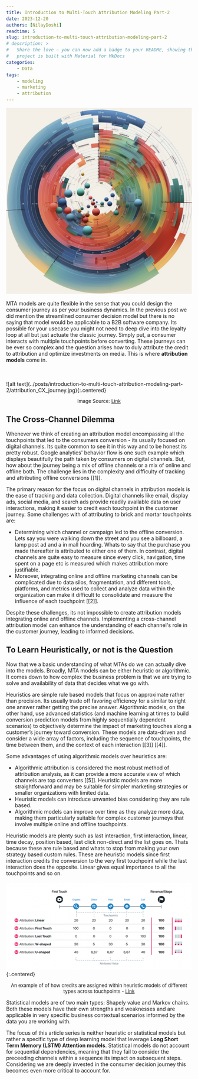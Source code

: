```yaml
---
title: Introduction to Multi-Touch Attribution Modeling Part-2
date: 2023-12-20
authors: [NilayDoshi]
readtime: 5
slug: introduction-to-multi-touch-attribution-modeling-part-2
# description: >
#   Share the love – you can now add a badge to your README, showing that your
#   project is built with Material for MkDocs
categories:
    - Data
tags:
    - modeling
    - marketing
    - attribution
---
```


![Header Image](../posts/introduction-to-multi-touch-attribution-modeling-part-2/MTA2_cover_image.png)  <!-- This is the image header -->

MTA models are quite flexible in the sense that you could design the consumer journey as per your business dynamics. In the previous post we did mention the streamlined consumer decision model but there is no saying that model would be applicable to a B2B software company. Its possible for your usecase you might not need to deep dive into the loyalty loop at all but just actuate the classic journey. Simply put, a consumer interacts with multiple touchpoints before converting. These journeys can be ever so complex and the question arises how to duly attribute the credit to attribution and optimize investments on media. This is where __attribution models__ come in.
<!-- more -->
<br>
<br>
![alt text](../posts/introduction-to-multi-touch-attribution-modeling-part-2/attribution_CX_journey.jpg){:.centered}

<p style="text-align: center; font-size: small;">
  Image Source: <a href="www.adparlor.com">Link</a>
</p>

## The Cross-Channel Dilemma

Whenever we think of creating an attribution model encompassing all the touchpoints that led to the consumers conversion - its usually focused on digital channels. Its quite common to see it in this way and to be honest its pretty robust. Google analytics' behavior flow is one such example which displays beautifully the path taken by consumers on digital channels. But, how about the journey being a mix of offline channels or a mix of online and offline both. The challenge lies in the complexity and difficulty of tracking and attributing offline conversions [[1]].

The primary reason for the focus on digital channels in attribution models is the ease of tracking and data collection. Digital channels like email, display ads, social media, and search ads provide readily available data on user interactions, making it easier to credit each touchpoint in the customer journey. Some challenges with of attributing to brick and mortar touchpoints are:

- Determining which channel or campaign led to the offline conversion. Lets say you were walking down the street and you see a billboard, a lamp post ad and a in mall hoarding. Whats to say that the purchase you made thereafter is attributed to either one of them. In contrast, digital channels are quite easy to measure since every click, navigation, time spent on a page etc is measured which makes attribution more justifiable.
- Moreover, integrating online and offline marketing channels can be complicated due to data silos, fragmentation, and different tools, platforms, and metrics used to collect and analyze data within the organization can make it difficult to consolidate and measure the influence of each touchpoint [[2]].

Despite these challenges, its not impossible to create attribution models integrating online and offline channels. Implementing a cross-channel attribution model can enhance the understanding of each channel's role in the customer journey, leading to informed decisions.

## To Learn Heuristically, or not is the Question

Now that we a basic understanding of what MTAs do we can actually dive into the models. Broadly, MTA models can be either heuristic or algorithmic. It comes down to how complex the business problem is that we are trying to solve and availability of data that decides what we go with.

Heuristics are simple rule based models that focus on approximate rather than precision. Its usually trade off favoring efficiency for a similar to right one answer rather getting the precise answer. Algorithmic models, on the other hand, use advanced statistics (and machine learning at times to build conversion prediction models from highly sequentially dependent scenarios) to objectively determine the impact of marketing touches along a customer’s journey toward conversion. These models are data-driven and consider a wide array of factors, including the sequence of touchpoints, the time between them, and the context of each interaction [[3]] [[4]].

Some advantages of using algorithmic models over heuristics are:

- Algorithmic attribution is considered the most robust method of attribution analysis, as it can provide a more accurate view of which channels are top converters [[5]]. Heuristic models are more straightforward and may be suitable for simpler marketing strategies or smaller organizations with limited data.
- Heuristic models can introduce unwanted bias considering they are rule based.
- Algorithmic models can improve over time as they analyze more data, making them particularly suitable for complex customer journeys that involve multiple online and offline touchpoints.

Heuristic models are plenty such as last interaction, first interaction, linear, time decay, position based, last click non-direct and the list goes on. Thats because these are rule based and whats to stop from making your own strategy based custom rules. These are heuristic models since first interaction credits the conversion to the very first touchpoint while the last interaction does the opposite. Linear gives equal importance to all the touchpoints and so on.
<br>
<br>
![alt text](../posts/introduction-to-multi-touch-attribution-modeling-part-2/multi_touch_example.png){:.centered}

<p style="text-align: center; font-size: small;">
  An example of of how credits are assigned within heuristic models of different types across touchpoints - <a href="https://docs.dreamdata.io/article/tycc6odb2v-attribution-model">Link</a>
</p>

Statistical models are of two main types: Shapely value and Markov chains. Both these models have their own strengths and weaknesses and are applicable in very specific business contextual scenarios informed by the data you are working with.

The focus of this article series is neither heuristic or statistical models but rather a specific type of deep learning model that leverage __Long Short Term Memory (LSTM) Attention models__. Statistical models do not account for sequential dependencies, meaning that they fail to consider the preceeding channels within a sequence its impact on subsequent steps. Considering we are deeply invested in the consumer decision journey this becomes even more critical to account for.